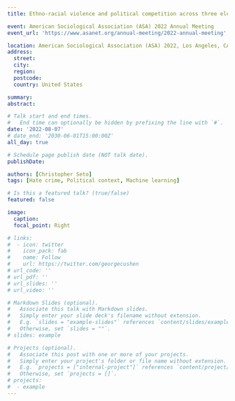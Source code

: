 ```yaml
---
title: Ethno-racial violence and political competition across three elections: A machine learning approach

event: American Sociological Association (ASA) 2022 Annual Meeting
event_url: 'https://www.asanet.org/annual-meeting/2022-annual-meeting'

location: American Sociological Association (ASA) 2022, Los Angeles, CA
address: 
  street:
  city: 
  region: 
  postcode: 
  country: United States

summary: 
abstract: 

# Talk start and end times.
#   End time can optionally be hidden by prefixing the line with `#`.
date: '2022-08-07'
# date_end: '2030-06-01T15:00:00Z'
all_day: true

# Schedule page publish date (NOT talk date).
publishDate: 

authors: [Christopher Seto]
tags: [Hate crime, Political context, Machine learning]

# Is this a featured talk? (true/false)
featured: false

image:
  caption: 
  focal_point: Right

# links:
#  - icon: twitter
#    icon_pack: fab
#    name: Follow
#    url: https://twitter.com/georgecushen
# url_code: ''
# url_pdf: ''
# url_slides: ''
# url_video: ''

# Markdown Slides (optional).
#   Associate this talk with Markdown slides.
#   Simply enter your slide deck's filename without extension.
#   E.g. `slides = "example-slides"` references `content/slides/example-slides.md`.
#   Otherwise, set `slides = ""`.
# slides: example

# Projects (optional).
#   Associate this post with one or more of your projects.
#   Simply enter your project's folder or file name without extension.
#   E.g. `projects = ["internal-project"]` references `content/project/deep-learning/index.md`.
#   Otherwise, set `projects = []`.
# projects:
#  - example
---
```

